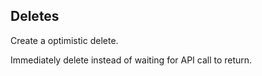 ## Deletes

Create a optimistic delete. 

Immediately delete instead of waiting for API call to return. 